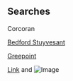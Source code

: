 ## Searches

Corcoran

[Bedford Stuyvesant](https://www.corcoran.com/homes-for-sale/location/bedford-stuyvesant-ny-7573/regionId=1)

[Greepoint](https://www.corcoran.com/homes-for-sale/location/greenpoint-ny-7600/regionId=1)

[Link](url) and ![Image](src)
```
